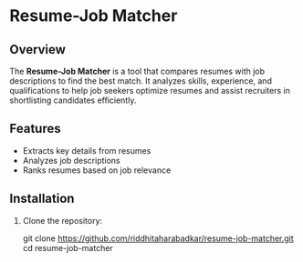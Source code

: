 # Resume-Job Matcher

##  Overview
The **Resume-Job Matcher** is a tool that compares resumes with job descriptions to find the best match. It analyzes skills, experience, and qualifications to help job seekers optimize resumes and assist recruiters in shortlisting candidates efficiently.

##  Features
- Extracts key details from resumes
- Analyzes job descriptions
- Ranks resumes based on job relevance


##  Installation
1. Clone the repository:

   git clone https://github.com/riddhitaharabadkar/resume-job-matcher.git
   cd resume-job-matcher
